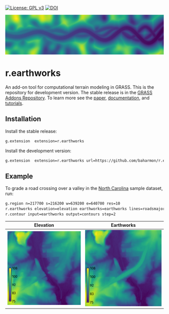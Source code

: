 [![License: GPL v3](https://img.shields.io/badge/License-GPLv3-blue.svg)](https://www.gnu.org/licenses/gpl-3.0)
[![DOI](https://zenodo.org/badge/DOI/10.5281/zenodo.15507391.svg)](https://doi.org/10.5281/zenodo.15507391)

![Elevation](paper/figure_1.png)

# r.earthworks

An add-on tool for computational terrain modeling in GRASS.
This is the repository for development version. 
The stable release is in the 
[GRASS Addons Repository](https://github.com/OSGeo/grass-addons).
To learn more see the 
[paper](https://raw.githubusercontent.com/baharmon/r.earthworks/main/paper/paper.pdf),
[documentation](https://grass.osgeo.org/grass-stable/manuals/addons/r.earthworks.html),
and [tutorials](https://grass-tutorials.osgeo.org/content/tutorials/earthworks/earthworks.html).

## Installation

Install the stable release:
```bash
g.extension  extension=r.earthworks
```

Install the development version:
```bash
g.extension  extension=r.earthworks url=https://github.com/baharmon/r.earthworks
```

## Example

To grade a road crossing over a valley in the
[North Carolina](https://grass.osgeo.org/sampledata/north_carolina/nc_basic_spm_grass7.zip)
sample dataset, run:

```bash
g.region n=217700 s=216200 w=639200 e=640700 res=10
r.earthworks elevation=elevation earthworks=earthworks lines=roadsmajor z=95 function=linear linear=0.25 operation=fill flat=25
r.contour input=earthworks output=contours step=2
```

| Elevation | Earthworks |
| --------- | ---------- |
| ![Elevation](r_earthworks_07.png) | ![Earthworks](r_earthworks_08.png) |
